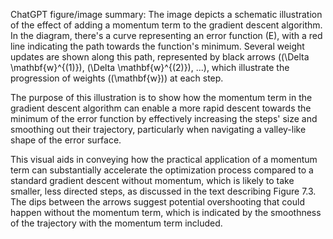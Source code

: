 ChatGPT figure/image summary: The image depicts a schematic illustration of the effect of adding a momentum term to the gradient descent algorithm. In the diagram, there's a curve representing an error function (E), with a red line indicating the path towards the function's minimum. Several weight updates are shown along this path, represented by black arrows (\(\Delta \mathbf{w}^{(1)}\), \(\Delta \mathbf{w}^{(2)}\), ...), which illustrate the progression of weights (\(\mathbf{w}\)) at each step.

The purpose of this illustration is to show how the momentum term in the gradient descent algorithm can enable a more rapid descent towards the minimum of the error function by effectively increasing the steps' size and smoothing out their trajectory, particularly when navigating a valley-like shape of the error surface. 

This visual aids in conveying how the practical application of a momentum term can substantially accelerate the optimization process compared to a standard gradient descent without momentum, which is likely to take smaller, less directed steps, as discussed in the text describing Figure 7.3. The dips between the arrows suggest potential overshooting that could happen without the momentum term, which is indicated by the smoothness of the trajectory with the momentum term included.